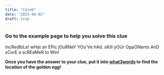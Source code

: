 ```yaml
---
title: "Caleb"
date: "2023-04-02"
draft: true
---
```


### Go to the example page to help you solve this clue

IncRedIbLe! wHat an EPic jOuRNeY YOu'Ve hAd. sKill yOUr OppONents AnD sCorE a scREaMeR to Win!

__Once you have the answer to your clue, put it into [what3words](https://what3words.com/pretty.needed.chill) to find the location of the golden egg!__
